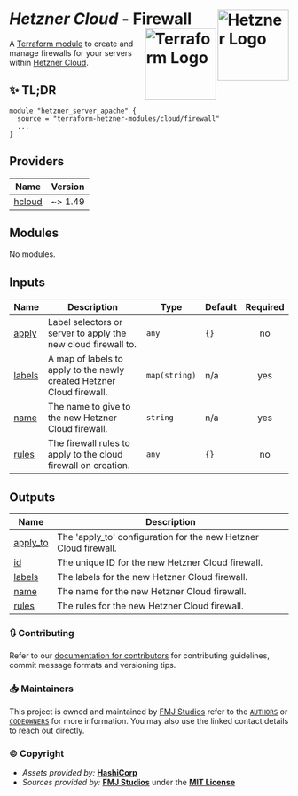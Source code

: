 # _Hetzner Cloud_ - Firewall <img src="https://avatars.githubusercontent.com/u/30047064?s=200&v=4" alt="Hetzner Logo" align="right" width="128"/> <img src="https://raw.githubusercontent.com/fmjstudios/artwork/refs/heads/main/projects/terraform/icon/color/terraform-icon-color.png" alt="Terraform Logo" align="right" width="128"/>

A [Terraform module][module] to create and manage firewalls for your servers within [Hetzner Cloud][hetzner].

## ✨ TL;DR

```shell
module "hetzner_server_apache" {
  source = "terraform-hetzner-modules/cloud/firewall"
  ...
}
```

<!-- BEGIN_TF_DOCS -->

## Providers

| Name                                                      | Version |
| --------------------------------------------------------- | ------- |
| <a name="provider_hcloud"></a> [hcloud](#provider_hcloud) | ~> 1.49 |

## Modules

No modules.

## Inputs

| Name                                                | Description                                                           | Type          | Default | Required |
| --------------------------------------------------- | --------------------------------------------------------------------- | ------------- | ------- | :------: |
| <a name="input_apply"></a> [apply](#input_apply)    | Label selectors or server to apply the new cloud firewall to.         | `any`         | `{}`    |    no    |
| <a name="input_labels"></a> [labels](#input_labels) | A map of labels to apply to the newly created Hetzner Cloud firewall. | `map(string)` | n/a     |   yes    |
| <a name="input_name"></a> [name](#input_name)       | The name to give to the new Hetzner Cloud firewall.                   | `string`      | n/a     |   yes    |
| <a name="input_rules"></a> [rules](#input_rules)    | The firewall rules to apply to the cloud firewall on creation.        | `any`         | `{}`    |    no    |

## Outputs

| Name                                                        | Description                                                      |
| ----------------------------------------------------------- | ---------------------------------------------------------------- |
| <a name="output_apply_to"></a> [apply_to](#output_apply_to) | The 'apply_to' configuration for the new Hetzner Cloud firewall. |
| <a name="output_id"></a> [id](#output_id)                   | The unique ID for the new Hetzner Cloud firewall.                |
| <a name="output_labels"></a> [labels](#output_labels)       | The labels for the new Hetzner Cloud firewall.                   |
| <a name="output_name"></a> [name](#output_name)             | The name for the new Hetzner Cloud firewall.                     |
| <a name="output_rules"></a> [rules](#output_rules)          | The rules for the new Hetzner Cloud firewall.                    |

<!-- END_TF_DOCS -->

### 🔃 Contributing

Refer to our [documentation for contributors][contributing] for contributing guidelines, commit message
formats and versioning tips.

### 📥 Maintainers

This project is owned and maintained by [FMJ Studios][org] refer to the [`AUTHORS`][authors] or [`CODEOWNERS`][owners]
for more information. You may also use the linked contact details to reach out directly.

### ©️ Copyright

- _Assets provided by:_ **[HashiCorp][hashicorp]**
- _Sources provided by:_ **[FMJ Studios][org]** under the **[MIT License][license]**

<!-- INTERNAL REFERENCES -->

<!-- Project references -->

<!-- File references -->

[license]: LICENSE
[contributing]: docs/CONTRIBUTING.md
[authors]: .github/AUTHORS
[owners]: .github/CODEOWNERS

<!-- General links -->

[org]: https://github.com/fmjstudios
[hashicorp]: https://www.hashicorp.com/
[hetzner]: https://hetzner.com

<!-- Third-party -->

[module]: https://registry.terraform.io/modules/terraform-hetzner-modules/compute/server/latest
